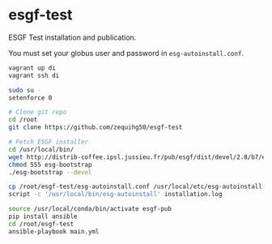 # esgf-test
ESGF Test installation and publication.

You must set your globus user and password in `esg-autoinstall.conf`.

```bash
vagrant up di
vagrant ssh di

sudo su -
setenforce 0

# Clone git repo
cd /root
git clone https://github.com/zequihg50/esgf-test

# Fetch ESGF installer
cd /usr/local/bin/
wget http://distrib-coffee.ipsl.jussieu.fr/pub/esgf/dist/devel/2.8/b7/esgf-installer/esg-bootstrap
chmod 555 esg-bootstrap
./esg-bootstrap --devel

cp /root/esgf-test/esg-autoinstall.conf /usr/local/etc/esg-autoinstall.conf
script -c '/usr/local/bin/esg-autoinstall' installation.log

source /usr/local/conda/bin/activate esgf-pub
pip install ansible
cd /root/esgf-test
ansible-playbook main.yml
```
